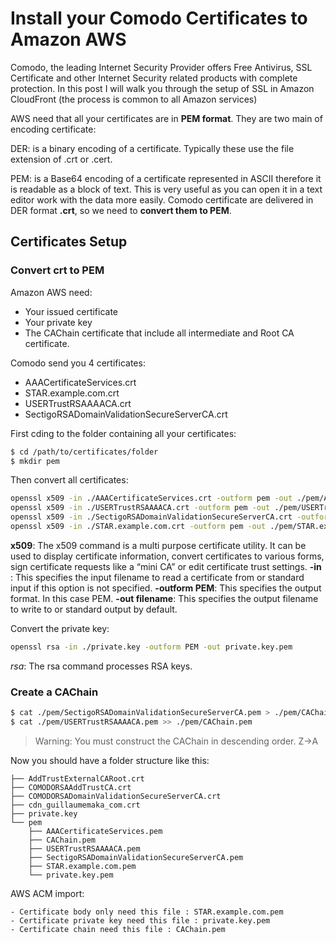 # Install your Comodo Certificates to Amazon AWS

Comodo, the leading Internet Security Provider offers Free Antivirus, SSL Certificate and other Internet Security related products with complete protection. In this post I will walk you through the setup of SSL in Amazon CloudFront (the process is common to all Amazon services)

AWS need that all your certificates are in **PEM format**. They are two main of encoding certificate:

DER: is a binary encoding of a certificate. Typically these use the file extension of .crt or .cert.

PEM: is a Base64 encoding of a certificate represented in ASCII therefore it is readable as a block of text. This is very useful as you can open it in a text editor work with the data more easily.
Comodo certificate are delivered in DER format **.crt**, so we need to **convert them to PEM**.

## Certificates Setup

### Convert crt to PEM

Amazon AWS need:

- Your issued certificate
- Your private key
- The CAChain certificate that include all intermediate and Root CA certificate.

Comodo send you 4 certificates:

- AAACertificateServices.crt
- STAR.example.com.crt
- USERTrustRSAAAACA.crt
- SectigoRSADomainValidationSecureServerCA.crt

First cding to the folder containing all your certificates:

```bash
$ cd /path/to/certificates/folder
$ mkdir pem
```

Then convert all certificates:

```sh
openssl x509 -in ./AAACertificateServices.crt -outform pem -out ./pem/AAACertificateServices.pem
openssl x509 -in ./USERTrustRSAAAACA.crt -outform pem -out ./pem/USERTrustRSAAAACA.pem
openssl x509 -in ./SectigoRSADomainValidationSecureServerCA.crt -outform pem -out ./pem/SectigoRSADomainValidationSecureServerCA.pem
openssl x509 -in ./STAR.example.com.crt -outform pem -out ./pem/STAR.example.com.pem
```

**x509**: The x509 command is a multi purpose certificate utility. It can be used to display certificate information, convert certificates to various forms, sign certificate requests like a “mini CA” or edit certificate trust settings.
**-in <filename>**: This specifies the input filename to read a certificate from or standard input if this option is not specified.
**-outform PEM**: This specifies the output format. In this case PEM.
**-out filename**: This specifies the output filename to write to or standard output by default.

Convert the private key:

```sh
openssl rsa -in ./private.key -outform PEM -out private.key.pem
```

*rsa*: The rsa command processes RSA keys.

### Create a CAChain

```sh
$ cat ./pem/SectigoRSADomainValidationSecureServerCA.pem > ./pem/CAChain.pem
$ cat ./pem/USERTrustRSAAAACA.pem >> ./pem/CAChain.pem
```

> Warning: You must construct the CAChain in descending order. Z->A

Now you should have a folder structure like this:

    ├── AddTrustExternalCARoot.crt
    ├── COMODORSAAddTrustCA.crt
    ├── COMODORSADomainValidationSecureServerCA.crt
    ├── cdn_guillaumemaka_com.crt
    ├── private.key
    └── pem
        ├── AAACertificateServices.pem
        ├── CAChain.pem
        ├── USERTrustRSAAAACA.pem
        ├── SectigoRSADomainValidationSecureServerCA.pem
        ├── STAR.example.com.pem
        └── private.key.pem

  AWS ACM import:
  
    - Certificate body only need this file : STAR.example.com.pem
    - Certificate private key need this file : private.key.pem
    - Certificate chain need this file : CAChain.pem


  
